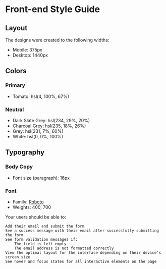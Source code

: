 # Front-end Style Guide

## Layout

The designs were created to the following widths:

-   Mobile: 375px
-   Desktop: 1440px

## Colors

### Primary

-   Tomato: hsl(4, 100%, 67%)

### Neutral

-   Dark Slate Grey: hsl(234, 29%, 20%)
-   Charcoal Grey: hsl(235, 18%, 26%)
-   Grey: hsl(231, 7%, 60%)
-   White: hsl(0, 0%, 100%)

## Typography

### Body Copy

-   Font size (paragraph): 16px

### Font

-   Family: [Roboto](https://fonts.google.com/specimen/Roboto)
-   Weights: 400, 700

Your users should be able to:

    Add their email and submit the form
    See a success message with their email after successfully submitting the form
    See form validation messages if:
        The field is left empty
        The email address is not formatted correctly
    View the optimal layout for the interface depending on their device's screen size
    See hover and focus states for all interactive elements on the page
